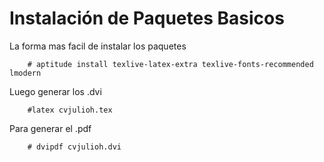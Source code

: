 Instalación de Paquetes Basicos
==============

La forma mas facil de instalar los paquetes

        # aptitude install texlive-latex-extra texlive-fonts-recommended lmodern


Luego generar los .dvi

        #latex cvjulioh.tex

Para generar el .pdf

        # dvipdf cvjulioh.dvi
